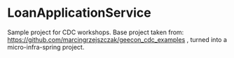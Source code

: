 # LoanApplicationService
Sample project for CDC workshops. Base project taken from: https://github.com/marcingrzejszczak/geecon_cdc_examples , turned into a micro-infra-spring project.

